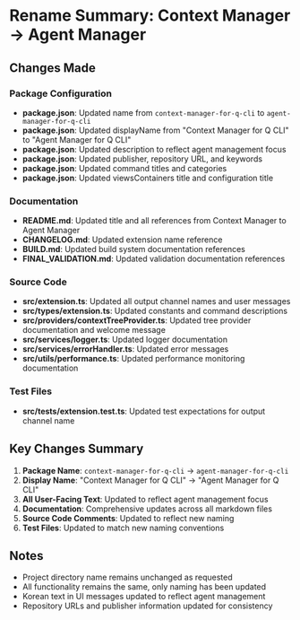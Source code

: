 # Rename Summary: Context Manager → Agent Manager

## Changes Made

### Package Configuration
- **package.json**: Updated name from `context-manager-for-q-cli` to `agent-manager-for-q-cli`
- **package.json**: Updated displayName from "Context Manager for Q CLI" to "Agent Manager for Q CLI"
- **package.json**: Updated description to reflect agent management focus
- **package.json**: Updated publisher, repository URL, and keywords
- **package.json**: Updated command titles and categories
- **package.json**: Updated viewsContainers title and configuration title

### Documentation
- **README.md**: Updated title and all references from Context Manager to Agent Manager
- **CHANGELOG.md**: Updated extension name reference
- **BUILD.md**: Updated build system documentation references
- **FINAL_VALIDATION.md**: Updated validation documentation references

### Source Code
- **src/extension.ts**: Updated all output channel names and user messages
- **src/types/extension.ts**: Updated constants and command descriptions
- **src/providers/contextTreeProvider.ts**: Updated tree provider documentation and welcome message
- **src/services/logger.ts**: Updated logger documentation
- **src/services/errorHandler.ts**: Updated error messages
- **src/utils/performance.ts**: Updated performance monitoring documentation

### Test Files
- **src/__tests__/extension.test.ts**: Updated test expectations for output channel name

## Key Changes Summary

1. **Package Name**: `context-manager-for-q-cli` → `agent-manager-for-q-cli`
2. **Display Name**: "Context Manager for Q CLI" → "Agent Manager for Q CLI"
3. **All User-Facing Text**: Updated to reflect agent management focus
4. **Documentation**: Comprehensive updates across all markdown files
5. **Source Code Comments**: Updated to reflect new naming
6. **Test Files**: Updated to match new naming conventions

## Notes

- Project directory name remains unchanged as requested
- All functionality remains the same, only naming has been updated
- Korean text in UI messages updated to reflect agent management
- Repository URLs and publisher information updated for consistency
